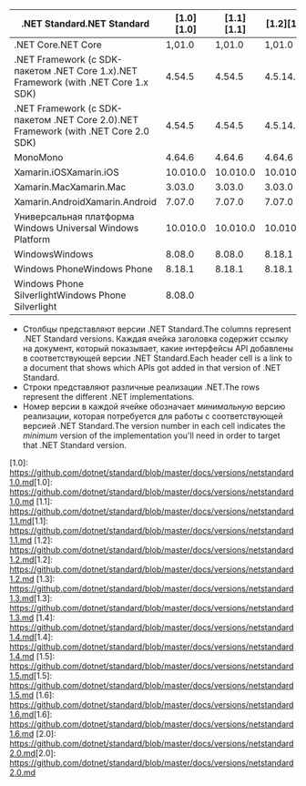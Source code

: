 | <span data-ttu-id="bf0ae-101">.NET Standard</span><span class="sxs-lookup"><span data-stu-id="bf0ae-101">.NET Standard</span></span>                             | <span data-ttu-id="bf0ae-102">[1.0]</span><span class="sxs-lookup"><span data-stu-id="bf0ae-102">[1.0]</span></span> | <span data-ttu-id="bf0ae-103">[1.1]</span><span class="sxs-lookup"><span data-stu-id="bf0ae-103">[1.1]</span></span>  | <span data-ttu-id="bf0ae-104">[1.2]</span><span class="sxs-lookup"><span data-stu-id="bf0ae-104">[1.2]</span></span> | <span data-ttu-id="bf0ae-105">[1.3]</span><span class="sxs-lookup"><span data-stu-id="bf0ae-105">[1.3]</span></span> | <span data-ttu-id="bf0ae-106">[1.4]</span><span class="sxs-lookup"><span data-stu-id="bf0ae-106">[1.4]</span></span> | <span data-ttu-id="bf0ae-107">[1.5]</span><span class="sxs-lookup"><span data-stu-id="bf0ae-107">[1.5]</span></span>  | <span data-ttu-id="bf0ae-108">[1.6]</span><span class="sxs-lookup"><span data-stu-id="bf0ae-108">[1.6]</span></span>  | <span data-ttu-id="bf0ae-109">[2.0]</span><span class="sxs-lookup"><span data-stu-id="bf0ae-109">[2.0]</span></span> |
|-------------------------------------------|-------|--------|-------|-------|-------|--------|--------|-------|
| <span data-ttu-id="bf0ae-110">.NET Core</span><span class="sxs-lookup"><span data-stu-id="bf0ae-110">.NET Core</span></span>                                 | <span data-ttu-id="bf0ae-111">1,0</span><span class="sxs-lookup"><span data-stu-id="bf0ae-111">1.0</span></span>   | <span data-ttu-id="bf0ae-112">1,0</span><span class="sxs-lookup"><span data-stu-id="bf0ae-112">1.0</span></span>    | <span data-ttu-id="bf0ae-113">1,0</span><span class="sxs-lookup"><span data-stu-id="bf0ae-113">1.0</span></span>   | <span data-ttu-id="bf0ae-114">1,0</span><span class="sxs-lookup"><span data-stu-id="bf0ae-114">1.0</span></span>   | <span data-ttu-id="bf0ae-115">1,0</span><span class="sxs-lookup"><span data-stu-id="bf0ae-115">1.0</span></span>   | <span data-ttu-id="bf0ae-116">1,0</span><span class="sxs-lookup"><span data-stu-id="bf0ae-116">1.0</span></span>    | <span data-ttu-id="bf0ae-117">1,0</span><span class="sxs-lookup"><span data-stu-id="bf0ae-117">1.0</span></span>    | <span data-ttu-id="bf0ae-118">2.0</span><span class="sxs-lookup"><span data-stu-id="bf0ae-118">2.0</span></span>   |
| <span data-ttu-id="bf0ae-119">.NET Framework (с SDK-пакетом .NET Core 1.x)</span><span class="sxs-lookup"><span data-stu-id="bf0ae-119">.NET Framework (with .NET Core 1.x SDK)</span></span>   | <span data-ttu-id="bf0ae-120">4.5</span><span class="sxs-lookup"><span data-stu-id="bf0ae-120">4.5</span></span>   | <span data-ttu-id="bf0ae-121">4.5</span><span class="sxs-lookup"><span data-stu-id="bf0ae-121">4.5</span></span>    | <span data-ttu-id="bf0ae-122">4.5.1</span><span class="sxs-lookup"><span data-stu-id="bf0ae-122">4.5.1</span></span> | <span data-ttu-id="bf0ae-123">4.6</span><span class="sxs-lookup"><span data-stu-id="bf0ae-123">4.6</span></span>   | <span data-ttu-id="bf0ae-124">4.6.1</span><span class="sxs-lookup"><span data-stu-id="bf0ae-124">4.6.1</span></span> | <span data-ttu-id="bf0ae-125">4.6.2</span><span class="sxs-lookup"><span data-stu-id="bf0ae-125">4.6.2</span></span>  |        |       |
| <span data-ttu-id="bf0ae-126">.NET Framework (с SDK-пакетом .NET Core 2.0)</span><span class="sxs-lookup"><span data-stu-id="bf0ae-126">.NET Framework (with .NET Core 2.0 SDK)</span></span>   | <span data-ttu-id="bf0ae-127">4.5</span><span class="sxs-lookup"><span data-stu-id="bf0ae-127">4.5</span></span>   | <span data-ttu-id="bf0ae-128">4.5</span><span class="sxs-lookup"><span data-stu-id="bf0ae-128">4.5</span></span>    | <span data-ttu-id="bf0ae-129">4.5.1</span><span class="sxs-lookup"><span data-stu-id="bf0ae-129">4.5.1</span></span> | <span data-ttu-id="bf0ae-130">4.6</span><span class="sxs-lookup"><span data-stu-id="bf0ae-130">4.6</span></span>   | <span data-ttu-id="bf0ae-131">4.6.1</span><span class="sxs-lookup"><span data-stu-id="bf0ae-131">4.6.1</span></span> | <span data-ttu-id="bf0ae-132">4.6.1</span><span class="sxs-lookup"><span data-stu-id="bf0ae-132">4.6.1</span></span>  | <span data-ttu-id="bf0ae-133">4.6.1</span><span class="sxs-lookup"><span data-stu-id="bf0ae-133">4.6.1</span></span>  | <span data-ttu-id="bf0ae-134">4.6.1</span><span class="sxs-lookup"><span data-stu-id="bf0ae-134">4.6.1</span></span> |
| <span data-ttu-id="bf0ae-135">Mono</span><span class="sxs-lookup"><span data-stu-id="bf0ae-135">Mono</span></span>                                      | <span data-ttu-id="bf0ae-136">4.6</span><span class="sxs-lookup"><span data-stu-id="bf0ae-136">4.6</span></span>   | <span data-ttu-id="bf0ae-137">4.6</span><span class="sxs-lookup"><span data-stu-id="bf0ae-137">4.6</span></span>    | <span data-ttu-id="bf0ae-138">4.6</span><span class="sxs-lookup"><span data-stu-id="bf0ae-138">4.6</span></span>   | <span data-ttu-id="bf0ae-139">4.6</span><span class="sxs-lookup"><span data-stu-id="bf0ae-139">4.6</span></span>   | <span data-ttu-id="bf0ae-140">4.6</span><span class="sxs-lookup"><span data-stu-id="bf0ae-140">4.6</span></span>   | <span data-ttu-id="bf0ae-141">4.6</span><span class="sxs-lookup"><span data-stu-id="bf0ae-141">4.6</span></span>    | <span data-ttu-id="bf0ae-142">4.6</span><span class="sxs-lookup"><span data-stu-id="bf0ae-142">4.6</span></span>    | <span data-ttu-id="bf0ae-143">5,4</span><span class="sxs-lookup"><span data-stu-id="bf0ae-143">5.4</span></span>   |
| <span data-ttu-id="bf0ae-144">Xamarin.iOS</span><span class="sxs-lookup"><span data-stu-id="bf0ae-144">Xamarin.iOS</span></span>                               | <span data-ttu-id="bf0ae-145">10.0</span><span class="sxs-lookup"><span data-stu-id="bf0ae-145">10.0</span></span>  | <span data-ttu-id="bf0ae-146">10.0</span><span class="sxs-lookup"><span data-stu-id="bf0ae-146">10.0</span></span>   | <span data-ttu-id="bf0ae-147">10.0</span><span class="sxs-lookup"><span data-stu-id="bf0ae-147">10.0</span></span>  | <span data-ttu-id="bf0ae-148">10.0</span><span class="sxs-lookup"><span data-stu-id="bf0ae-148">10.0</span></span>  | <span data-ttu-id="bf0ae-149">10.0</span><span class="sxs-lookup"><span data-stu-id="bf0ae-149">10.0</span></span>  | <span data-ttu-id="bf0ae-150">10.0</span><span class="sxs-lookup"><span data-stu-id="bf0ae-150">10.0</span></span>   | <span data-ttu-id="bf0ae-151">10.0</span><span class="sxs-lookup"><span data-stu-id="bf0ae-151">10.0</span></span>   | <span data-ttu-id="bf0ae-152">10.14</span><span class="sxs-lookup"><span data-stu-id="bf0ae-152">10.14</span></span> |
| <span data-ttu-id="bf0ae-153">Xamarin.Mac</span><span class="sxs-lookup"><span data-stu-id="bf0ae-153">Xamarin.Mac</span></span>                               | <span data-ttu-id="bf0ae-154">3.0</span><span class="sxs-lookup"><span data-stu-id="bf0ae-154">3.0</span></span>   | <span data-ttu-id="bf0ae-155">3.0</span><span class="sxs-lookup"><span data-stu-id="bf0ae-155">3.0</span></span>    | <span data-ttu-id="bf0ae-156">3.0</span><span class="sxs-lookup"><span data-stu-id="bf0ae-156">3.0</span></span>   | <span data-ttu-id="bf0ae-157">3.0</span><span class="sxs-lookup"><span data-stu-id="bf0ae-157">3.0</span></span>   | <span data-ttu-id="bf0ae-158">3.0</span><span class="sxs-lookup"><span data-stu-id="bf0ae-158">3.0</span></span>   | <span data-ttu-id="bf0ae-159">3.0</span><span class="sxs-lookup"><span data-stu-id="bf0ae-159">3.0</span></span>    | <span data-ttu-id="bf0ae-160">3.0</span><span class="sxs-lookup"><span data-stu-id="bf0ae-160">3.0</span></span>    | <span data-ttu-id="bf0ae-161">3.8</span><span class="sxs-lookup"><span data-stu-id="bf0ae-161">3.8</span></span>   |
| <span data-ttu-id="bf0ae-162">Xamarin.Android</span><span class="sxs-lookup"><span data-stu-id="bf0ae-162">Xamarin.Android</span></span>                           | <span data-ttu-id="bf0ae-163">7.0</span><span class="sxs-lookup"><span data-stu-id="bf0ae-163">7.0</span></span>   | <span data-ttu-id="bf0ae-164">7.0</span><span class="sxs-lookup"><span data-stu-id="bf0ae-164">7.0</span></span>    | <span data-ttu-id="bf0ae-165">7.0</span><span class="sxs-lookup"><span data-stu-id="bf0ae-165">7.0</span></span>   | <span data-ttu-id="bf0ae-166">7.0</span><span class="sxs-lookup"><span data-stu-id="bf0ae-166">7.0</span></span>   | <span data-ttu-id="bf0ae-167">7.0</span><span class="sxs-lookup"><span data-stu-id="bf0ae-167">7.0</span></span>   | <span data-ttu-id="bf0ae-168">7.0</span><span class="sxs-lookup"><span data-stu-id="bf0ae-168">7.0</span></span>    | <span data-ttu-id="bf0ae-169">7.0</span><span class="sxs-lookup"><span data-stu-id="bf0ae-169">7.0</span></span>    | <span data-ttu-id="bf0ae-170">7.5</span><span class="sxs-lookup"><span data-stu-id="bf0ae-170">7.5</span></span>   |
| <span data-ttu-id="bf0ae-171">Универсальная платформа Windows </span><span class="sxs-lookup"><span data-stu-id="bf0ae-171">Universal Windows Platform</span></span>                | <span data-ttu-id="bf0ae-172">10.0</span><span class="sxs-lookup"><span data-stu-id="bf0ae-172">10.0</span></span>  | <span data-ttu-id="bf0ae-173">10.0</span><span class="sxs-lookup"><span data-stu-id="bf0ae-173">10.0</span></span>   | <span data-ttu-id="bf0ae-174">10.0</span><span class="sxs-lookup"><span data-stu-id="bf0ae-174">10.0</span></span>  | <span data-ttu-id="bf0ae-175">10.0</span><span class="sxs-lookup"><span data-stu-id="bf0ae-175">10.0</span></span>  | <span data-ttu-id="bf0ae-176">10.0</span><span class="sxs-lookup"><span data-stu-id="bf0ae-176">10.0</span></span>  | <span data-ttu-id="bf0ae-177">vNext</span><span class="sxs-lookup"><span data-stu-id="bf0ae-177">vNext</span></span>  | <span data-ttu-id="bf0ae-178">vNext</span><span class="sxs-lookup"><span data-stu-id="bf0ae-178">vNext</span></span>  | <span data-ttu-id="bf0ae-179">vNext</span><span class="sxs-lookup"><span data-stu-id="bf0ae-179">vNext</span></span> |
| <span data-ttu-id="bf0ae-180">Windows</span><span class="sxs-lookup"><span data-stu-id="bf0ae-180">Windows</span></span>                                   | <span data-ttu-id="bf0ae-181">8.0</span><span class="sxs-lookup"><span data-stu-id="bf0ae-181">8.0</span></span>   | <span data-ttu-id="bf0ae-182">8.0</span><span class="sxs-lookup"><span data-stu-id="bf0ae-182">8.0</span></span>    | <span data-ttu-id="bf0ae-183">8.1</span><span class="sxs-lookup"><span data-stu-id="bf0ae-183">8.1</span></span>   |       |       |        |        |       |
| <span data-ttu-id="bf0ae-184">Windows Phone</span><span class="sxs-lookup"><span data-stu-id="bf0ae-184">Windows Phone</span></span>                             | <span data-ttu-id="bf0ae-185">8.1</span><span class="sxs-lookup"><span data-stu-id="bf0ae-185">8.1</span></span>   | <span data-ttu-id="bf0ae-186">8.1</span><span class="sxs-lookup"><span data-stu-id="bf0ae-186">8.1</span></span>    | <span data-ttu-id="bf0ae-187">8.1</span><span class="sxs-lookup"><span data-stu-id="bf0ae-187">8.1</span></span>   |       |       |        |        |       |
| <span data-ttu-id="bf0ae-188">Windows Phone Silverlight</span><span class="sxs-lookup"><span data-stu-id="bf0ae-188">Windows Phone Silverlight</span></span>                 | <span data-ttu-id="bf0ae-189">8.0</span><span class="sxs-lookup"><span data-stu-id="bf0ae-189">8.0</span></span>   |        |       |       |       |        |        |       |

- <span data-ttu-id="bf0ae-190">Столбцы представляют версии .NET Standard.</span><span class="sxs-lookup"><span data-stu-id="bf0ae-190">The columns represent .NET Standard versions.</span></span> <span data-ttu-id="bf0ae-191">Каждая ячейка заголовка содержит ссылку на документ, который показывает, какие интерфейсы API добавлены в соответствующей версии .NET Standard.</span><span class="sxs-lookup"><span data-stu-id="bf0ae-191">Each header cell is a link to a document that shows which APIs got added in that version of .NET Standard.</span></span>
- <span data-ttu-id="bf0ae-192">Строки представляют различные реализации .NET.</span><span class="sxs-lookup"><span data-stu-id="bf0ae-192">The rows represent the different .NET implementations.</span></span>
- <span data-ttu-id="bf0ae-193">Номер версии в каждой ячейке обозначает *минимальную* версию реализации, которая потребуется для работы с соответствующей версией .NET Standard.</span><span class="sxs-lookup"><span data-stu-id="bf0ae-193">The version number in each cell indicates the *minimum* version of the implementation you'll need in order to target that .NET Standard version.</span></span>

<span data-ttu-id="bf0ae-194">[1.0]: https://github.com/dotnet/standard/blob/master/docs/versions/netstandard1.0.md</span><span class="sxs-lookup"><span data-stu-id="bf0ae-194">[1.0]: https://github.com/dotnet/standard/blob/master/docs/versions/netstandard1.0.md</span></span>
<span data-ttu-id="bf0ae-195">[1.1]: https://github.com/dotnet/standard/blob/master/docs/versions/netstandard1.1.md</span><span class="sxs-lookup"><span data-stu-id="bf0ae-195">[1.1]: https://github.com/dotnet/standard/blob/master/docs/versions/netstandard1.1.md</span></span>
<span data-ttu-id="bf0ae-196">[1.2]: https://github.com/dotnet/standard/blob/master/docs/versions/netstandard1.2.md</span><span class="sxs-lookup"><span data-stu-id="bf0ae-196">[1.2]: https://github.com/dotnet/standard/blob/master/docs/versions/netstandard1.2.md</span></span>
<span data-ttu-id="bf0ae-197">[1.3]: https://github.com/dotnet/standard/blob/master/docs/versions/netstandard1.3.md</span><span class="sxs-lookup"><span data-stu-id="bf0ae-197">[1.3]: https://github.com/dotnet/standard/blob/master/docs/versions/netstandard1.3.md</span></span>
<span data-ttu-id="bf0ae-198">[1.4]: https://github.com/dotnet/standard/blob/master/docs/versions/netstandard1.4.md</span><span class="sxs-lookup"><span data-stu-id="bf0ae-198">[1.4]: https://github.com/dotnet/standard/blob/master/docs/versions/netstandard1.4.md</span></span>
<span data-ttu-id="bf0ae-199">[1.5]: https://github.com/dotnet/standard/blob/master/docs/versions/netstandard1.5.md</span><span class="sxs-lookup"><span data-stu-id="bf0ae-199">[1.5]: https://github.com/dotnet/standard/blob/master/docs/versions/netstandard1.5.md</span></span>
<span data-ttu-id="bf0ae-200">[1.6]: https://github.com/dotnet/standard/blob/master/docs/versions/netstandard1.6.md</span><span class="sxs-lookup"><span data-stu-id="bf0ae-200">[1.6]: https://github.com/dotnet/standard/blob/master/docs/versions/netstandard1.6.md</span></span>
<span data-ttu-id="bf0ae-201">[2.0]: https://github.com/dotnet/standard/blob/master/docs/versions/netstandard2.0.md</span><span class="sxs-lookup"><span data-stu-id="bf0ae-201">[2.0]: https://github.com/dotnet/standard/blob/master/docs/versions/netstandard2.0.md</span></span>
